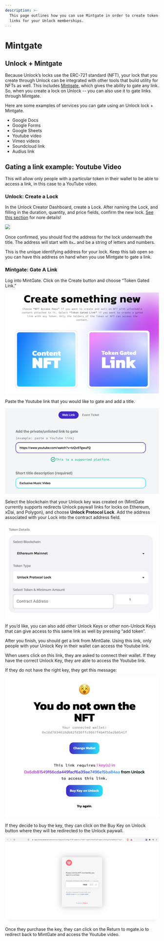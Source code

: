```yaml
---
description: >-
  This page outlines how you can use Mintgate in order to create token-gated
  links for your Unlock memberships.
---
```


# Mintgate

## **Unlock + Mintgate**

Because Unlock’s locks use the ERC-721 standard (NFT), your lock that you create through Unlock can be integrated with other tools that build utility for NFTs as well. This includes [Mintgate](https://www.mintgate.app), which gives the ability to gate any link. So, when you create a lock on Unlock -- you can also use it to gate links through Mintgate.

Here are some examples of services you can gate using an Unlock lock + Mintgate.

* Google Docs
* Google Forms
* Google Sheets
* Youtube video
* Vimeo videos
* Soundcloud link
* Audius link

## **Gating a link example: Youtube Video**

This will allow only people with a particular token in their wallet to be able to access a link, in this case to a YouTube video.

### **Unlock: Create a Lock**

In the Unlock Creator Dashboard, create a Lock. After naming the Lock, and filling in the duration, quantity, and price fields, confirm the new lock. [See this section](https://docs.unlock-protocol.com/creators/deploying-lock) for nore details!

![](https://lh6.googleusercontent.com/lzoRqjw0febK0j13crm5Hlsu-2yde3KqJ5uW1NqvISeWC4LhFdDF7BD\_ltyZ1MA5oBrG2g-xHl88p1Yx3FAONVQsTEp-EAIK-uaglpK3AHnJbYfVC9NdC4fS5540e5lwL1yPd26A)

Once confirmed, you should find the address for the lock underneath the title. The address will start with `0x…` and be a string of letters and numbers.

This is the unique identifying address for your lock. Keep this tab open so you can have this address on hand when you use Mintgate to gate a link.

### **Mintgate: Gate A Link**

Log into MintGate. Click on the Create button and choose “Token Gated Link.”

![](../../.gitbook/assets/image1.png)

Paste the Youtube link that you would like to gate and add a title.

![](../../.gitbook/assets/image9.png)

Select the blockchain that your Unlock key was created on (MintGate currently supports redirects Unlock paywall links for locks on Ethereum, xDai, and Polygon), and choose **Unlock Protocol Lock**. Add the address associated with your Lock into the contract address field.&#x20;

![](<../../.gitbook/assets/image (26).png>)

If you’d like, you can also add other Unlock Keys or other non-Unlock Keys that can give access to this same link as well by pressing “add token”.

After you finish, you should get a link from MintGate. Using this link, only people with your Unlock Key in their wallet can access the Youtube link.

When users click on this link, they are asked to connect their wallet. If they have the correct Unlock Key, they are able to access the Youtube link.

If they do not have the right key, they get this message:

![](../../.gitbook/assets/image2.png)

If they decide to buy the key, they can click on the Buy Key on Unlock button where they will be redirected to the Unlock paywall.

![](../../.gitbook/assets/image3.png)

Once they purchase the key, they can click on the Return to mgate.io to redirect back to MintGate and access the Youtube video.
